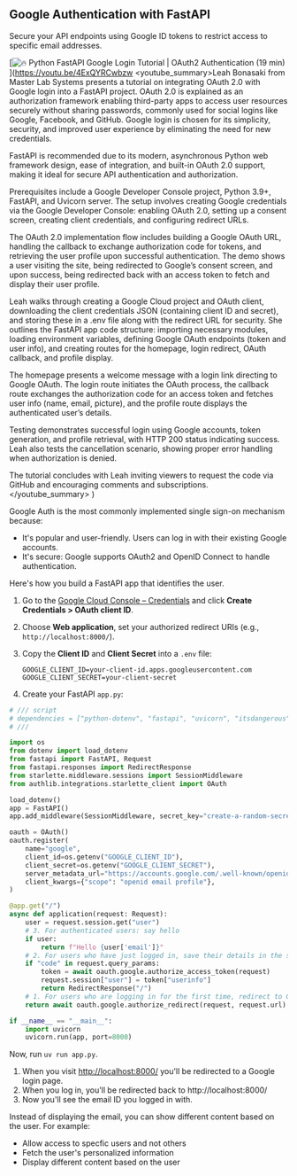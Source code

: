 ## Google Authentication with FastAPI

Secure your API endpoints using Google ID tokens to restrict access to specific email addresses.

[![🔥 Python FastAPI Google Login Tutorial | OAuth2 Authentication (19 min)](https://i.ytimg.com/vi_webp/4ExQYRCwbzw/sddefault.webp)](https://youtu.be/4ExQYRCwbzw
<youtube_summary>Leah Bonasaki from Master Lab Systems presents a tutorial on integrating OAuth 2.0 with Google login into a FastAPI project. OAuth 2.0 is explained as an authorization framework enabling third-party apps to access user resources securely without sharing passwords, commonly used for social logins like Google, Facebook, and GitHub. Google login is chosen for its simplicity, security, and improved user experience by eliminating the need for new credentials.

FastAPI is recommended due to its modern, asynchronous Python web framework design, ease of integration, and built-in OAuth 2.0 support, making it ideal for secure API authentication and authorization.

Prerequisites include a Google Developer Console project, Python 3.9+, FastAPI, and Uvicorn server. The setup involves creating Google credentials via the Google Developer Console: enabling OAuth 2.0, setting up a consent screen, creating client credentials, and configuring redirect URLs.

The OAuth 2.0 implementation flow includes building a Google OAuth URL, handling the callback to exchange authorization code for tokens, and retrieving the user profile upon successful authentication. The demo shows a user visiting the site, being redirected to Google’s consent screen, and upon success, being redirected back with an access token to fetch and display their user profile.

Leah walks through creating a Google Cloud project and OAuth client, downloading the client credentials JSON (containing client ID and secret), and storing these in a .env file along with the redirect URL for security. She outlines the FastAPI app code structure: importing necessary modules, loading environment variables, defining Google OAuth endpoints (token and user info), and creating routes for the homepage, login redirect, OAuth callback, and profile display.

The homepage presents a welcome message with a login link directing to Google OAuth. The login route initiates the OAuth process, the callback route exchanges the authorization code for an access token and fetches user info (name, email, picture), and the profile route displays the authenticated user’s details.

Testing demonstrates successful login using Google accounts, token generation, and profile retrieval, with HTTP 200 status indicating success. Leah also tests the cancellation scenario, showing proper error handling when authorization is denied.

The tutorial concludes with Leah inviting viewers to request the code via GitHub and encouraging comments and subscriptions.</youtube_summary>
)

Google Auth is the most commonly implemented single sign-on mechanism because:

- It's popular and user-friendly. Users can log in with their existing Google accounts.
- It's secure: Google supports OAuth2 and OpenID Connect to handle authentication.

Here's how you build a FastAPI app that identifies the user.

1. Go to the [Google Cloud Console – Credentials](https://console.developers.google.com/apis/credentials) and click **Create Credentials > OAuth client ID**.
2. Choose **Web application**, set your authorized redirect URIs (e.g., `http://localhost:8000/`).
3. Copy the **Client ID** and **Client Secret** into a `.env` file:

   ```env
   GOOGLE_CLIENT_ID=your-client-id.apps.googleusercontent.com
   GOOGLE_CLIENT_SECRET=your-client-secret
   ```

4. Create your FastAPI `app.py`:

```python
# /// script
# dependencies = ["python-dotenv", "fastapi", "uvicorn", "itsdangerous", "httpx", "authlib"]
# ///

import os
from dotenv import load_dotenv
from fastapi import FastAPI, Request
from fastapi.responses import RedirectResponse
from starlette.middleware.sessions import SessionMiddleware
from authlib.integrations.starlette_client import OAuth

load_dotenv()
app = FastAPI()
app.add_middleware(SessionMiddleware, secret_key="create-a-random-secret-key")

oauth = OAuth()
oauth.register(
    name="google",
    client_id=os.getenv("GOOGLE_CLIENT_ID"),
    client_secret=os.getenv("GOOGLE_CLIENT_SECRET"),
    server_metadata_url="https://accounts.google.com/.well-known/openid-configuration",
    client_kwargs={"scope": "openid email profile"},
)

@app.get("/")
async def application(request: Request):
    user = request.session.get("user")
    # 3. For authenticated users: say hello
    if user:
        return f"Hello {user['email']}"
    # 2. For users who have just logged in, save their details in the session
    if "code" in request.query_params:
        token = await oauth.google.authorize_access_token(request)
        request.session["user"] = token["userinfo"]
        return RedirectResponse("/")
    # 1. For users who are logging in for the first time, redirect to Google login
    return await oauth.google.authorize_redirect(request, request.url)

if __name__ == "__main__":
    import uvicorn
    uvicorn.run(app, port=8000)
```

Now, run `uv run app.py`.

1. When you visit <http://localhost:8000/> you'll be redirected to a Google login page.
2. When you log in, you'll be redirected back to http://localhost:8000/
3. Now you'll see the email ID you logged in with.

Instead of displaying the email, you can show different content based on the user. For example:

- Allow access to specfic users and not others
- Fetch the user's personalized information
- Display different content based on the user
